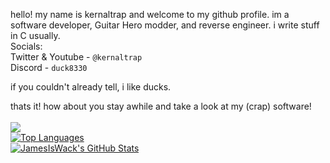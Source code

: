 hello! my name is kernaltrap and welcome to my github profile. im a software developer, Guitar Hero modder, and reverse engineer. i write stuff in C usually.<br>
Socials:<br>
Twitter & Youtube - `@kernaltrap`<br>
Discord - `duck8330`

if you couldn't already tell, i like ducks.

thats it! how about you stay awhile and take a look at my (crap) software!<br>
<br>
![](https://komarev.com/ghpvc/?username=kernaltrap8&color=ff69b4)<br>
<a href="https://github.com/kernaltrap8/WoRmod">
  <img align="center" src="https://github-readme-stats.vercel.app/api/top-langs/?username=kernaltrap8&hide=cmake&layout=compact&theme=dark" alt="Top Languages" />
</a>
<br>
<a href="https://github.com/kernaltrap8/WoRmod">
  <img align="center" src="https://github-readme-stats.vercel.app/api?username=kernaltrap8&hide=prs&show_icons=true&line_height=33&count_private=true&theme=dark" alt="JamesIsWack's GitHub Stats"/>
</a>


